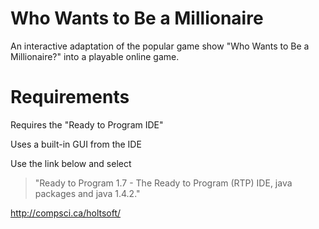 # Who Wants to Be a Millionaire

An interactive adaptation of the popular game show "Who Wants to Be a Millionaire?" into a playable online game.

# Requirements

Requires the "Ready to Program IDE"

Uses a built-in GUI from the IDE

Use the link below and select 
>"Ready to Program 1.7 - The Ready to Program (RTP) IDE, java packages and java 1.4.2."

http://compsci.ca/holtsoft/
